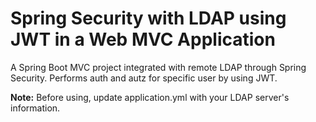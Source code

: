 # Spring Security with LDAP using JWT in a Web MVC Application

A Spring Boot MVC project integrated with remote LDAP through Spring Security. 
Performs auth and autz for specific user by using JWT.

**Note:** Before using, update application.yml with your LDAP server's information.